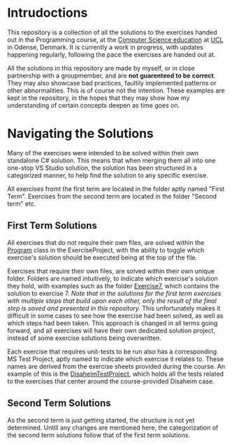 # Intrudoctions
This repository is a collection of all the solutions to the exercises handed out in the Programming course, at the [Computer Science education](https://www.ucl.dk/uddannelser/datamatiker) at [UCL](https://www.ucl.dk/) in Odense, Denmark. It is currently a work in progress, with updates happening regularly, following the pace the exercises are handed out at. 

All the solutions in this repository are made by myself, or in close partnership with a groupmember, and are **not guarenteed to be correct**. They may also showcase bad practices, faultily implemented patterns or other abnormalities. This is of course not the intention. These examples are kept in the repository, in the hopes that they may show how my understanding of certain concepts deepen as time goes on.

# Navigating the Solutions
Many of the exercises were intended to be solved within their own standalone C# solution. This means that when merging them all into one one-stop VS Studio solution, the solution has been structured in a categorized manner, to help find the solution to any specific exercise. 

All exercises fromt the first term are located in the folder aptly named "First Term". Exercises from the second term are located in the folder "Second term" etc.

## First Term Solutions
All exercises that do not require their own files, are solved within the [Program](FirstTerm/ExerciseProject/Program.cs) class in the ExerciseProject, with the ability to toggle which exercise's solution should be executed being at the top of the file.

Exercises that require their own files, are solved within their own unique folder. Folders are named intuitively, to indicate which exercise's solution they hold, with examples such as the folder [Exercise7](FirstTerm/ExerciseProject/Exercise7), which contains the solution to exercise 7. *Note that in the solutions for the first term exercises with multiple steps that build upon each other, only the result of the final step is saved and presented in this repository.* This unfortunately makes it difficult in some cases to see how the exercise had been solved, as well as which steps had been taken. This approach is changed in all terms going forward, and all exercises will have their own dedicated solution project, instead of some exercise solutions being overwritten.

Each exercise that requires unit-tests to be run also has a corresponding MS Test Project, aptly named to indicate which exercise it relates to. These names are derived from the exercise sheets provided during the course. An example of this is the [DisaheimTestProject](FirstTerm/TestProjects/DisaheimTestProject), which holds all the tests related to the exercises that center around the course-provided Disaheim case.

## Second Term Solutions
As the second term is just getting started, the structure is not yet determined. Untill any changes are mentioned here, the categorization of the second term solutions follow that of the first term solutions.

